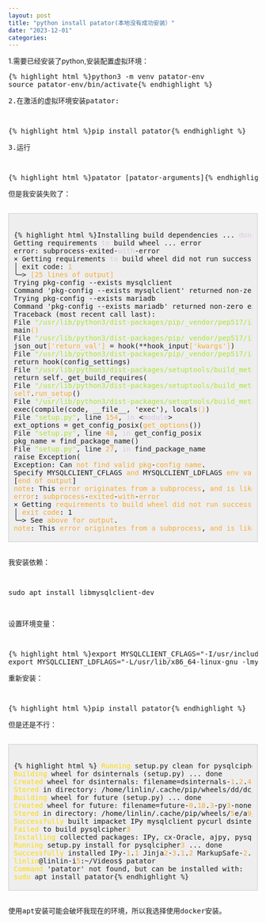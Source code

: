 ```yaml
---
layout: post
title: "python install patator(本地没有成功安装）"
date: "2023-12-01"
categories: 
---
```

<p>1.需要已经安装了python,安装配置虚拟环境：</p>
<pre style="margin-left:0px; margin-right:0px; text-align:start">
{% highlight html %}python3 -m venv patator-env
source patator-env/bin/activate{% endhighlight %}
<p>2.在激活的虚拟环境安装patator:</p>
<pre style="margin-left:0px; margin-right:0px; text-align:start">
{% highlight html %}pip install patator{% endhighlight %}
<p>3.运行</p>
<pre style="margin-left:0px; margin-right:0px; text-align:start">
{% highlight html %}patator [patator-arguments]{% endhighlight %}
<p>但是我安装失败了：</p>
<div style="background:#eeeeee; border:1px solid #cccccc; padding:5px 10px">
<pre style="margin-left:0px; margin-right:0px; text-align:start">
{% highlight html %}Installing build dependencies ... <span style="color:#dcc6e0">done</span>
Getting requirements <span style="color:#dcc6e0">to</span> build wheel ... error
error: subprocess-exited-<span style="color:#dcc6e0">with</span>-error
&times; Getting requirements <span style="color:#dcc6e0">to</span> build wheel did not run successfully.
│ exit code: <span style="color:#f5ab35">1</span>
╰─&gt; <span style="color:#f5ab35">[</span><span style="color:#f5ab35">25</span><span style="color:#f5ab35"> </span><span style="color:#f5ab35">lines</span><span style="color:#f5ab35"> </span><span style="color:#f5ab35">of</span><span style="color:#f5ab35"> </span><span style="color:#f5ab35">output</span><span style="color:#f5ab35">]</span>
Trying pkg-config --exists mysqlclient
Command &#39;pkg-config --exists mysqlclient&#39; returned non-zero exit status <span style="color:#f5ab35">1.</span>
Trying pkg-config --exists mariadb
Command &#39;pkg-config --exists mariadb&#39; returned non-zero exit status <span style="color:#f5ab35">1.</span>
Traceback (most recent call last):
File <span style="color:#abe338">&quot;/usr/lib/python3/dist-packages/pip/_vendor/pep517/in_process/_in_process.py&quot;</span>, line <span style="color:#f5ab35">363</span>, <span style="color:#dcc6e0">in</span> &lt;<span style="color:#dcc6e0">module</span>&gt;
main<span style="color:#f5ab35">()</span>
File <span style="color:#abe338">&quot;/usr/lib/python3/dist-packages/pip/_vendor/pep517/in_process/_in_process.py&quot;</span>, line <span style="color:#f5ab35">345</span>, <span style="color:#dcc6e0">in</span> main
json_out<span style="color:#f5ab35">[&#39;</span><span style="color:#f5ab35">return_val</span><span style="color:#f5ab35">&#39;]</span> = hook(**hook_input<span style="color:#f5ab35">[&#39;</span><span style="color:#f5ab35">kwargs</span><span style="color:#f5ab35">&#39;]</span>)
File <span style="color:#abe338">&quot;/usr/lib/python3/dist-packages/pip/_vendor/pep517/in_process/_in_process.py&quot;</span>, line <span style="color:#f5ab35">130</span>, <span style="color:#dcc6e0">in</span> get_requires_for_build_wheel
return hook(config_settings)
File <span style="color:#abe338">&quot;/usr/lib/python3/dist-packages/setuptools/build_meta.py&quot;</span>, line <span style="color:#f5ab35">162</span>, <span style="color:#dcc6e0">in</span> get_requires_for_build_wheel
return self._get_build_requires(
File <span style="color:#abe338">&quot;/usr/lib/python3/dist-packages/setuptools/build_meta.py&quot;</span>, <span style="color:#f5ab35">line</span> 143, <span style="color:#f5ab35">in</span> <span style="color:#f5ab35">_get_build_requires</span>
<span style="color:#f5ab35">self</span>.<span style="color:#f5ab35">run_setup</span>()
File <span style="color:#abe338">&quot;/usr/lib/python3/dist-packages/setuptools/build_meta.py&quot;</span>, line <span style="color:#f5ab35">158</span>, <span style="color:#dcc6e0">in</span> run_setup
exec(compile(code, __file__, &#39;exec&#39;), locals<span style="color:#f5ab35">()</span>)
File <span style="color:#abe338">&quot;setup.py&quot;</span>, line <span style="color:#f5ab35">154</span>, <span style="color:#dcc6e0">in</span> &lt;<span style="color:#dcc6e0">module</span>&gt;
ext_options = get_config_posix(<span style="color:#f5ab35">get_options</span>())
File <span style="color:#abe338">&quot;setup.py&quot;</span>, line <span style="color:#f5ab35">48</span>, <span style="color:#dcc6e0">in</span> get_config_posix
pkg_name = find_package_name()
File <span style="color:#abe338">&quot;setup.py&quot;</span>, line <span style="color:#f5ab35">27</span>, <span style="color:#dcc6e0">in</span> find_package_name
raise Exception(
Exception: Can <span style="color:#f5ab35">not</span> <span style="color:#f5ab35">find</span> <span style="color:#f5ab35">valid</span> <span style="color:#f5ab35">pkg</span>-<span style="color:#f5ab35">config</span> <span style="color:#f5ab35">name</span>.
Specify MYSQLCLIENT_CFLAGS <span style="color:#f5ab35">and</span> MYSQLCLIENT_LDFLAGS <span style="color:#f5ab35">env</span> <span style="color:#f5ab35">vars</span> <span style="color:#f5ab35">manually</span>
[<span style="color:#f5ab35">end</span> <span style="color:#f5ab35">of</span> <span style="color:#f5ab35">output</span>]
<span style="color:#f5ab35">note</span>: This <span style="color:#f5ab35">error</span> <span style="color:#f5ab35">originates</span> <span style="color:#f5ab35">from</span> <span style="color:#f5ab35">a</span> <span style="color:#f5ab35">subprocess</span>, <span style="color:#f5ab35">and</span> <span style="color:#f5ab35">is</span> <span style="color:#f5ab35">likely</span> <span style="color:#f5ab35">not</span> <span style="color:#f5ab35">a</span> <span style="color:#f5ab35">problem</span> <span style="color:#f5ab35">with</span> <span style="color:#f5ab35">pip</span>.
<span style="color:#f5ab35">error</span>: <span style="color:#f5ab35">subprocess</span>-<span style="color:#f5ab35">exited</span>-<span style="color:#f5ab35">with</span>-<span style="color:#f5ab35">error</span>
&times; Getting <span style="color:#f5ab35">requirements</span> <span style="color:#f5ab35">to</span> <span style="color:#f5ab35">build</span> <span style="color:#f5ab35">wheel</span> <span style="color:#f5ab35">did</span> <span style="color:#f5ab35">not</span> <span style="color:#f5ab35">run</span> <span style="color:#f5ab35">successfully</span>.
│ <span style="color:#f5ab35">exit</span> <span style="color:#f5ab35">code</span>: 1
╰─&gt; See <span style="color:#f5ab35">above</span> <span style="color:#f5ab35">for</span> <span style="color:#f5ab35">output</span>.
<span style="color:#f5ab35">note</span>: This <span style="color:#f5ab35">error</span> <span style="color:#f5ab35">originates</span> <span style="color:#f5ab35">from</span> <span style="color:#f5ab35">a</span> <span style="color:#f5ab35">subprocess</span>, <span style="color:#f5ab35">and</span> <span style="color:#f5ab35">is</span> <span style="color:#f5ab35">likely</span> <span style="color:#f5ab35">not</span> <span style="color:#f5ab35">a</span> <span style="color:#f5ab35">problem</span> <span style="color:#f5ab35">with</span> <span style="color:#f5ab35">pip</span>.{% endhighlight %}
</div>
<p>我安装依赖：</p>
<p>sudo apt install libmysqlclient-dev</p>
<p>设置环境变量：</p>
<pre style="margin-left:0px; margin-right:0px; text-align:start">
{% highlight html %}export MYSQLCLIENT_CFLAGS=&quot;-I/usr/include/mysql&quot;
export MYSQLCLIENT_LDFLAGS=&quot;-L/usr/lib/x86_64-linux-gnu -lmysqlclient&quot;{% endhighlight %}
<p>重新安装：</p>
<pre style="margin-left:0px; margin-right:0px; text-align:start">
{% highlight html %}pip install patator{% endhighlight %}
<p>但是还是不行：</p>
<div style="background:#eeeeee; border:1px solid #cccccc; padding:5px 10px">
<pre style="margin-left:0px; margin-right:0px; text-align:start">
{% highlight html %} <span style="color:#ffd700">Running</span> setup.py clean for pysqlcipher<span style="color:#f5ab35">3</span>
<span style="color:#ffd700">Building</span> wheel for dsinternals (setup.py) ... done
<span style="color:#ffd700">Created</span> wheel for dsinternals: filename=dsinternals-<span style="color:#f5ab35">1</span>.<span style="color:#f5ab35">2</span>.<span style="color:#f5ab35">4</span>-py<span style="color:#f5ab35">3</span>-none-any.whl size=<span style="color:#f5ab35">208334</span> sha<span style="color:#f5ab35">256</span>=<span style="color:#f5ab35">3</span>b<span style="color:#f5ab35">074</span>c<span style="color:#f5ab35">371</span>d<span style="color:#f5ab35">3</span>dd<span style="color:#f5ab35">0742</span>f<span style="color:#f5ab35">83</span>d<span style="color:#f5ab35">772</span>c<span style="color:#f5ab35">9</span>f<span style="color:#f5ab35">456</span>c<span style="color:#f5ab35">586</span>e<span style="color:#f5ab35">8</span>cd<span style="color:#f5ab35">086</span>b<span style="color:#f5ab35">37</span>ccca<span style="color:#f5ab35">1</span>a<span style="color:#f5ab35">6189</span>e<span style="color:#f5ab35">76662</span>d<span style="color:#f5ab35">8</span>df
<span style="color:#ffd700">Stored</span> in directory: /home/linlin/.cache/pip/wheels/dd/dc/<span style="color:#f5ab35">71</span>/<span style="color:#f5ab35">93</span>fb<span style="color:#f5ab35">7</span>be<span style="color:#f5ab35">53723</span>b<span style="color:#f5ab35">600</span>c<span style="color:#f5ab35">4363</span>af<span style="color:#f5ab35">8</span>f<span style="color:#f5ab35">0</span>bc<span style="color:#f5ab35">1</span>b<span style="color:#f5ab35">88</span>aee<span style="color:#f5ab35">50</span>a<span style="color:#f5ab35">988</span>d<span style="color:#f5ab35">26266598</span>
<span style="color:#ffd700">Building</span> wheel for future (setup.py) ... done
<span style="color:#ffd700">Created</span> wheel for future: filename=future-<span style="color:#f5ab35">0</span>.<span style="color:#f5ab35">18</span>.<span style="color:#f5ab35">3</span>-py<span style="color:#f5ab35">3</span>-none-any.whl size=<span style="color:#f5ab35">492037</span> sha<span style="color:#f5ab35">256</span>=dea<span style="color:#f5ab35">90</span>d<span style="color:#f5ab35">24</span>f<span style="color:#f5ab35">8</span>f<span style="color:#f5ab35">4</span>ecb<span style="color:#f5ab35">19809</span>ddfeca<span style="color:#f5ab35">2</span>c<span style="color:#f5ab35">67</span>bcc<span style="color:#f5ab35">39183</span>ac<span style="color:#f5ab35">2</span>ffbfecc<span style="color:#f5ab35">1651</span>f<span style="color:#f5ab35">895</span>b<span style="color:#f5ab35">8</span>ec<span style="color:#f5ab35">7301</span>
<span style="color:#ffd700">Stored</span> in directory: /home/linlin/.cache/pip/wheels/<span style="color:#f5ab35">5</span>e/a<span style="color:#f5ab35">9</span>/<span style="color:#f5ab35">47</span>/f<span style="color:#f5ab35">118</span>e<span style="color:#f5ab35">66</span>afd<span style="color:#f5ab35">12240</span>e<span style="color:#f5ab35">4662752</span>cc<span style="color:#f5ab35">22</span>cefae<span style="color:#f5ab35">5</span>d<span style="color:#f5ab35">97275623</span>aa<span style="color:#f5ab35">8</span>ef<span style="color:#f5ab35">57</span>d
<span style="color:#ffd700">Successfully</span> built impacket IPy mysqlclient pycurl dsinternals future
<span style="color:#ffd700">Failed</span> to build pysqlcipher<span style="color:#f5ab35">3</span>
<span style="color:#ffd700">Installing</span> collected packages: IPy, cx-Oracle, ajpy, pysqlcipher<span style="color:#f5ab35">3</span>, pysmi, pycurl, pycparser, psycopg<span style="color:#f5ab35">2</span>-binary, mysqlclient, MarkupSafe, ldap<span style="color:#f5ab35">3</span>, itsdangerous, future, dsinternals, click, charset_normalizer, blinker, bcrypt, Werkzeug, pysnmp, ldapdomaindump, Jinja<span style="color:#f5ab35">2</span>, cffi, flask, cryptography, pyopenssl, paramiko, impacket, patator
<span style="color:#ffd700">Running</span> setup.py install for pysqlcipher<span style="color:#f5ab35">3</span> ... done
<span style="color:#ffd700">Successfully</span> installed IPy-<span style="color:#f5ab35">1</span>.<span style="color:#f5ab35">1</span> Jinja<span style="color:#f5ab35">2</span>-<span style="color:#f5ab35">3</span>.<span style="color:#f5ab35">1</span>.<span style="color:#f5ab35">2</span> MarkupSafe-<span style="color:#f5ab35">2</span>.<span style="color:#f5ab35">1</span>.<span style="color:#f5ab35">3</span> Werkzeug-<span style="color:#f5ab35">3</span>.<span style="color:#f5ab35">0</span>.<span style="color:#f5ab35">1</span> ajpy-<span style="color:#f5ab35">0</span>.<span style="color:#f5ab35">0</span>.<span style="color:#f5ab35">5</span> bcrypt-<span style="color:#f5ab35">4</span>.<span style="color:#f5ab35">1</span>.<span style="color:#f5ab35">1</span> blinker-<span style="color:#f5ab35">1</span>.<span style="color:#f5ab35">7</span>.<span style="color:#f5ab35">0</span> cffi-<span style="color:#f5ab35">1</span>.<span style="color:#f5ab35">16</span>.<span style="color:#f5ab35">0</span> charset_normalizer-<span style="color:#f5ab35">3</span>.<span style="color:#f5ab35">3</span>.<span style="color:#f5ab35">2</span> click-<span style="color:#f5ab35">8</span>.<span style="color:#f5ab35">1</span>.<span style="color:#f5ab35">7</span> cryptography-<span style="color:#f5ab35">41</span>.<span style="color:#f5ab35">0</span>.<span style="color:#f5ab35">7</span> cx-Oracle-<span style="color:#f5ab35">8</span>.<span style="color:#f5ab35">3</span>.<span style="color:#f5ab35">0</span> dsinternals-<span style="color:#f5ab35">1</span>.<span style="color:#f5ab35">2</span>.<span style="color:#f5ab35">4</span> flask-<span style="color:#f5ab35">3</span>.<span style="color:#f5ab35">0</span>.<span style="color:#f5ab35">0</span> future-<span style="color:#f5ab35">0</span>.<span style="color:#f5ab35">18</span>.<span style="color:#f5ab35">3</span> impacket-<span style="color:#f5ab35">0</span>.<span style="color:#f5ab35">11</span>.<span style="color:#f5ab35">0</span> itsdangerous-<span style="color:#f5ab35">2</span>.<span style="color:#f5ab35">1</span>.<span style="color:#f5ab35">2</span> ldap<span style="color:#f5ab35">3</span>-<span style="color:#f5ab35">2</span>.<span style="color:#f5ab35">9</span>.<span style="color:#f5ab35">1</span> ldapdomaindump-<span style="color:#f5ab35">0</span>.<span style="color:#f5ab35">9</span>.<span style="color:#f5ab35">4</span> mysqlclient-<span style="color:#f5ab35">2</span>.<span style="color:#f5ab35">1</span>.<span style="color:#f5ab35">1</span> paramiko-<span style="color:#f5ab35">3</span>.<span style="color:#f5ab35">3</span>.<span style="color:#f5ab35">1</span> patator-<span style="color:#f5ab35">1</span>.<span style="color:#f5ab35">0</span> psycopg<span style="color:#f5ab35">2</span>-binary-<span style="color:#f5ab35">2</span>.<span style="color:#f5ab35">9</span>.<span style="color:#f5ab35">9</span> pycparser-<span style="color:#f5ab35">2</span>.<span style="color:#f5ab35">21</span> pycurl-<span style="color:#f5ab35">7</span>.<span style="color:#f5ab35">45</span>.<span style="color:#f5ab35">2</span> pyopenssl-<span style="color:#f5ab35">23</span>.<span style="color:#f5ab35">3</span>.<span style="color:#f5ab35">0</span> pysmi-<span style="color:#f5ab35">0</span>.<span style="color:#f5ab35">3</span>.<span style="color:#f5ab35">4</span> pysnmp-<span style="color:#f5ab35">4</span>.<span style="color:#f5ab35">4</span>.<span style="color:#f5ab35">12</span> pysqlcipher<span style="color:#f5ab35">3</span>
<span style="color:#ffd700">linlin</span>@linlin-i<span style="color:#f5ab35">5</span>:~/Videos$ patator
<span style="color:#ffd700">Command</span> &#39;patator&#39; not found, but can be installed with:
<span style="color:#ffd700">sudo</span> apt install patator{% endhighlight %}
</div>
<p>使用apt安装可能会破坏我现在的环境，所以我选择使用docker安装。</p>
